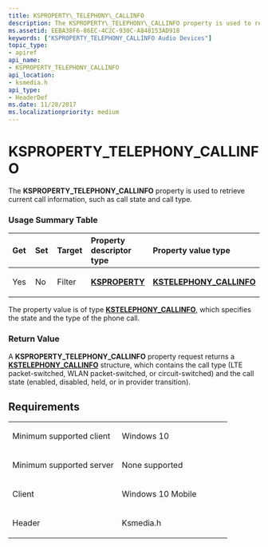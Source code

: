 ```yaml
---
title: KSPROPERTY\_TELEPHONY\_CALLINFO
description: The KSPROPERTY\_TELEPHONY\_CALLINFO property is used to retrieve current call information, such as call state and call type.
ms.assetid: EEBA38F6-86EC-4C2C-930C-A848153AD918
keywords: ["KSPROPERTY_TELEPHONY_CALLINFO Audio Devices"]
topic_type:
- apiref
api_name:
- KSPROPERTY_TELEPHONY_CALLINFO
api_location:
- ksmedia.h
api_type:
- HeaderDef
ms.date: 11/28/2017
ms.localizationpriority: medium
---
```


# KSPROPERTY\_TELEPHONY\_CALLINFO


The **KSPROPERTY\_TELEPHONY\_CALLINFO** property is used to retrieve current call information, such as call state and call type.

### <span id="Usage_Summary_Table"></span><span id="usage_summary_table"></span><span id="USAGE_SUMMARY_TABLE"></span>Usage Summary Table

<table>
<colgroup>
<col width="20%" />
<col width="20%" />
<col width="20%" />
<col width="20%" />
<col width="20%" />
</colgroup>
<thead>
<tr class="header">
<th align="left">Get</th>
<th align="left">Set</th>
<th align="left">Target</th>
<th align="left">Property descriptor type</th>
<th align="left">Property value type</th>
</tr>
</thead>
<tbody>
<tr class="odd">
<td align="left"><p>Yes</p></td>
<td align="left"><p>No</p></td>
<td align="left"><p>Filter</p></td>
<td align="left"><p><a href="https://docs.microsoft.com/previous-versions/ff564262(v=vs.85)" data-raw-source="[&lt;strong&gt;KSPROPERTY&lt;/strong&gt;](/previous-versions/ff564262(v=vs.85))"><strong>KSPROPERTY</strong></a></p></td>
<td align="left"><p><a href="https://docs.microsoft.com/windows-hardware/drivers/ddi/ksmedia/ns-ksmedia-_tagkstelephony_callinfo" data-raw-source="[&lt;strong&gt;KSTELEPHONY_CALLINFO&lt;/strong&gt;](/windows-hardware/drivers/ddi/ksmedia/ns-ksmedia-_tagkstelephony_callinfo)"><strong>KSTELEPHONY_CALLINFO</strong></a></p></td>
</tr>
</tbody>
</table>

 

The property value is of type [**KSTELEPHONY\_CALLINFO**](/windows-hardware/drivers/ddi/ksmedia/ns-ksmedia-_tagkstelephony_callinfo), which specifies the state and the type of the phone call.

### <span id="Return_Value"></span><span id="return_value"></span><span id="RETURN_VALUE"></span>Return Value

A **KSPROPERTY\_TELEPHONY\_CALLINFO** property request returns a [**KSTELEPHONY\_CALLINFO**](/windows-hardware/drivers/ddi/ksmedia/ns-ksmedia-_tagkstelephony_callinfo) structure, which contains the call type (LTE packet-switched, WLAN packet-switched, or circuit-switched) and the call state (enabled, disabled, held, or in provider transition).

Requirements
------------

<table>
<colgroup>
<col width="50%" />
<col width="50%" />
</colgroup>
<tbody>
<tr class="odd">
<td align="left"><p>Minimum supported client</p></td>
<td align="left"><p>Windows 10</p></td>
</tr>
<tr class="even">
<td align="left"><p>Minimum supported server</p></td>
<td align="left"><p>None supported</p></td>
</tr>
<tr class="odd">
<td align="left"><p>Client</p></td>
<td align="left"><p>Windows 10 Mobile</p></td>
</tr>
<tr class="even">
<td align="left"><p>Header</p></td>
<td align="left">Ksmedia.h</td>
</tr>
</tbody>
</table>

 

